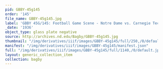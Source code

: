 ```yaml
---
pid: GBBY-45g145
order: '145'
file_name: GBBY-45g145.jpg
label: 'GBBY 45G/145: Football Game Scene - Notre Dame vs. Carnegie Tech - 1936'
_date: '1936'
object_type: glass plate negative
source: http://archives.nd.edu/Bagby/GBBY-45g145.jpg
thumbnail: "/img/derivatives/iiif/images/GBBY-45g145/full/250,/0/default.jpg"
manifest: "/img/derivatives/iiif/images/GBBY-45g145/manifest.json"
full: "/img/derivatives/iiif/images/GBBY-45g145/full/1140,/0/default.jpg"
layout: generic_collection_item
collection: bagby
---
```

